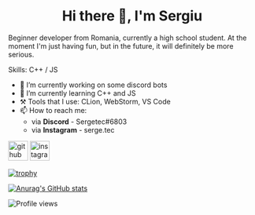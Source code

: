 <h1 align = "center"> Hi there 👋, I'm Sergiu </h1>
Beginner developer from Romania, currently a high school student. At the moment I'm just having fun, but in the future, it will definitely be more serious.

Skills: C++ / JS

- 🔭 I’m currently working on some discord bots
- 🌱 I’m currently learning C++ and JS
- ⚒️ Tools that I use: CLion, WebStorm, VS Code
- 📫 How to reach me:
  - via **Discord** - Sergetec#6803
  - via **Instagram** - serge.tec


[<img src='https://github.githubassets.com/images/modules/logos_page/GitHub-Mark.png' alt='github' height='40'>](https://github.com/Sergetec)  [<img src='https://upload.wikimedia.org/wikipedia/commons/thumb/e/e7/Instagram_logo_2016.svg/768px-Instagram_logo_2016.svg.png' alt='instagram' height='40'>](https://www.instagram.com/serge.tec/)

[![trophy](https://github-profile-trophy.vercel.app/?username=Sergetec)](https://github.com/ryo-ma/github-profile-trophy)

[![Anurag's GitHub stats](https://github-readme-stats.vercel.app/api?username=Sergetec)](https://github.com/anuraghazra/github-readme-stats)

![Profile views](https://gpvc.arturio.dev/Sergetec)
